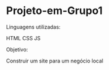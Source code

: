 # Projeto-em-Grupo1

Linguagens utilizadas:

HTML
CSS
JS

Objetivo:

Construir um site para um negócio local

